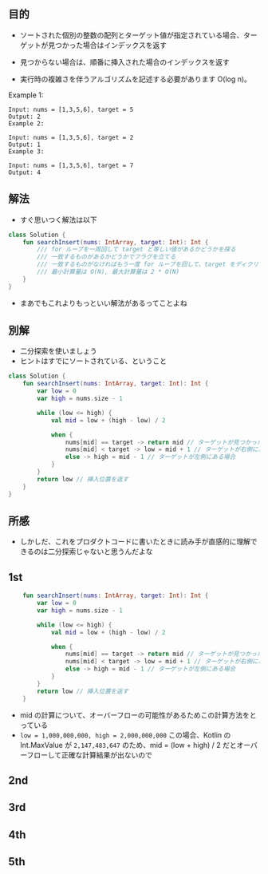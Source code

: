 ## 目的
- ソートされた個別の整数の配列とターゲット値が指定されている場合、ターゲットが見つかった場合はインデックスを返す
- 見つからない場合は、順番に挿入された場合のインデックスを返す

- 実行時の複雑さを伴うアルゴリズムを記述する必要があります O(log n)。

Example 1:

```
Input: nums = [1,3,5,6], target = 5
Output: 2
Example 2:

Input: nums = [1,3,5,6], target = 2
Output: 1
Example 3:

Input: nums = [1,3,5,6], target = 7
Output: 4
```

## 解法
- すぐ思いつく解法は以下
```kotlin
class Solution {
    fun searchInsert(nums: IntArray, target: Int): Int {
        /// for ループを一周回して target と等しい値があるかどうかを探る
        /// 一致するものがあるかどうかでフラグを立てる
        /// 一致するものがなければもう一度 for ループを回して、target をディクリメントして合致する値の次のインデックスを返却する
        /// 最小計算量は O(N), 最大計算量は 2 * O(N)
    }
}
```
- まあでもこれよりもっといい解法があるってことよね

## 別解
- 二分探索を使いましょう
- ヒントはすでにソートされている、ということ
```kotlin
class Solution {
    fun searchInsert(nums: IntArray, target: Int): Int {
        var low = 0
        var high = nums.size - 1

        while (low <= high) {
            val mid = low + (high - low) / 2

            when {
                nums[mid] == target -> return mid // ターゲットが見つかった場合
                nums[mid] < target -> low = mid + 1 // ターゲットが右側にある場合
                else -> high = mid - 1 // ターゲットが左側にある場合
            }
        }
        return low // 挿入位置を返す
    }
}
```

## 所感
- しかしだ、これをプロダクトコードに書いたときに読み手が直感的に理解できるのは二分探索じゃないと思うんだよな

## 1st
```kotlin
    fun searchInsert(nums: IntArray, target: Int): Int {
        var low = 0
        var high = nums.size - 1

        while (low <= high) {
            val mid = low + (high - low) / 2

            when {
                nums[mid] == target -> return mid // ターゲットが見つかった場合
                nums[mid] < target -> low = mid + 1 // ターゲットが右側にある場合
                else -> high = mid - 1 // ターゲットが左側にある場合
            }
        }
        return low // 挿入位置を返す
    }
```
- mid の計算について、オーバーフローの可能性があるためこの計算方法をとっている
- `low = 1,000,000,000, high = 2,000,000,000` この場合、Kotlin の Int.MaxValue が `2,147,483,647` のため、mid = (low + high) / 2 だとオーバーフローして正確な計算結果が出ないので

## 2nd

## 3rd

## 4th

## 5th
